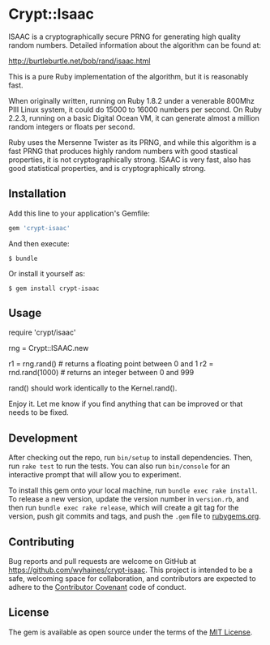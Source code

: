 # Crypt::Isaac

ISAAC is a cryptographically secure PRNG for generating high quality random numbers.  Detailed information about the algorithm can be found at:

http://burtleburtle.net/bob/rand/isaac.html

This is a pure Ruby implementation of the algorithm, but it is reasonably fast.

When originally written, running on Ruby 1.8.2 under a venerable 800Mhz PIII Linux system, it could do 15000 to 16000 numbers per second. On Ruby 2.2.3, running on a basic Digital Ocean VM, it can generate almost a million random integers or floats per second.

Ruby uses the Mersenne Twister as its PRNG, and while this algorithm is a fast PRNG that produces highly random numbers with good stastical properties, it is not cryptographically strong. ISAAC is very fast, also has good statistical properties, and is cryptographically strong.

## Installation

Add this line to your application's Gemfile:

```ruby
gem 'crypt-isaac'
```

And then execute:

    $ bundle

Or install it yourself as:

    $ gem install crypt-isaac

## Usage

require 'crypt/isaac'

rng = Crypt::ISAAC.new

r1 = rng.rand() # returns a floating point between 0 and 1
r2 = rnd.rand(1000) # returns an integer between 0 and 999

rand() should work identically to the Kernel.rand().

Enjoy it.  Let me know if you find anything that can be improved or that
needs to be fixed.

## Development

After checking out the repo, run `bin/setup` to install dependencies. Then, run `rake test` to run the tests. You can also run `bin/console` for an interactive prompt that will allow you to experiment.

To install this gem onto your local machine, run `bundle exec rake install`. To release a new version, update the version number in `version.rb`, and then run `bundle exec rake release`, which will create a git tag for the version, push git commits and tags, and push the `.gem` file to [rubygems.org](https://rubygems.org).

## Contributing

Bug reports and pull requests are welcome on GitHub at https://github.com/wyhaines/crypt-isaac. This project is intended to be a safe, welcoming space for collaboration, and contributors are expected to adhere to the [Contributor Covenant](contributor-covenant.org) code of conduct.

## License

The gem is available as open source under the terms of the [MIT License](http://opensource.org/licenses/MIT).

